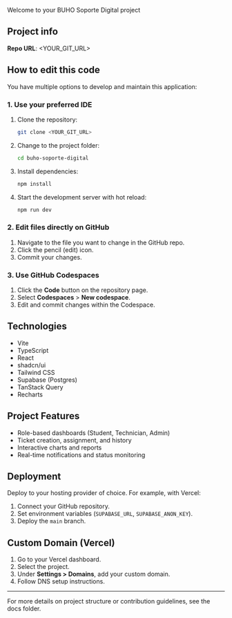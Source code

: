 Welcome to your BUHO Soporte Digital project

## Project info

**Repo URL**: \<YOUR\_GIT\_URL>

## How to edit this code

You have multiple options to develop and maintain this application:

### 1. Use your preferred IDE

1. Clone the repository:

   ```bash
   git clone <YOUR_GIT_URL>
   ```
2. Change to the project folder:

   ```bash
   cd buho-soporte-digital
   ```
3. Install dependencies:

   ```bash
   npm install
   ```
4. Start the development server with hot reload:

   ```bash
   npm run dev
   ```

### 2. Edit files directly on GitHub

1. Navigate to the file you want to change in the GitHub repo.
2. Click the pencil (edit) icon.
3. Commit your changes.

### 3. Use GitHub Codespaces

1. Click the **Code** button on the repository page.
2. Select **Codespaces** > **New codespace**.
3. Edit and commit changes within the Codespace.

## Technologies

* Vite
* TypeScript
* React
* shadcn/ui
* Tailwind CSS
* Supabase (Postgres)
* TanStack Query
* Recharts

## Project Features

* Role-based dashboards (Student, Technician, Admin)
* Ticket creation, assignment, and history
* Interactive charts and reports
* Real-time notifications and status monitoring

## Deployment

Deploy to your hosting provider of choice. For example, with Vercel:

1. Connect your GitHub repository.
2. Set environment variables (`SUPABASE_URL`, `SUPABASE_ANON_KEY`).
3. Deploy the `main` branch.

## Custom Domain (Vercel)

1. Go to your Vercel dashboard.
2. Select the project.
3. Under **Settings > Domains**, add your custom domain.
4. Follow DNS setup instructions.

---

For more details on project structure or contribution guidelines, see the docs folder.
